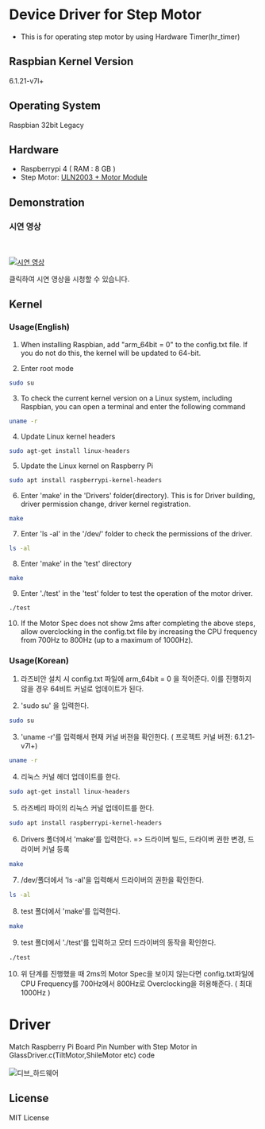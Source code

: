 # Device Driver for Step Motor
- This is for operating step motor by using Hardware Timer(hr_timer) 

## Raspbian Kernel Version
6.1.21-v7l+

## Operating System
Raspbian 32bit Legacy

## Hardware 
- Raspberrypi 4 ( RAM : 8 GB ) 
- Step Motor: [ULN2003 + Motor Module](https://www.devicemart.co.kr/goods/view?no=1327608)


## Demonstration
### 시연 영상
<br></br>
[![시연 영상](https://img.youtube.com/vi/NBITtxIuxkI/0.jpg)](https://www.youtube.com/watch?v=NBITtxIuxkI)

클릭하여 시연 영상을 시청할 수 있습니다.



## Kernel


### Usage(English) 

1. When installing Raspbian, add "arm_64bit = 0" to the config.txt file. If you do not do this, the kernel will be updated to 64-bit.

2. Enter root mode
```bash
sudo su
```

3. To check the current kernel version on a Linux system, including Raspbian, you can open a terminal and enter the following command
```bash
uname -r
```

4. Update Linux kernel headers
```bash
sudo agt-get install linux-headers
```

5. Update the Linux kernel on Raspberry Pi
```bash
sudo apt install raspberrypi-kernel-headers
```

6. Enter 'make' in the 'Drivers' folder(directory). This is for Driver building, driver permission change, driver kernel registration.
```bash
make
```

7. Enter 'ls -al' in the '/dev/' folder to check the permissions of the driver.
```bash
ls -al
```


8. Enter 'make' in the 'test' directory
```bash
make
```

9. Enter './test' in the 'test' folder to test the operation of the motor driver.
```bash
./test
```

10. If the Motor Spec does not show 2ms after completing the above steps, allow overclocking in the config.txt file by increasing the CPU frequency from 700Hz to 800Hz (up to a maximum of 1000Hz).



### Usage(Korean)

1. 라즈비안 설치 시 config.txt 파일에 arm_64bit = 0 을 적어준다.
   이를 진행하지 않을 경우 64비트 커널로 업데이트가 된다. 

2. 'sudo su' 을 입력한다.
```bash
sudo su
```

3. 'uname -r'를 입력해서 현재 커널 버젼을 확인한다. ( 프로젝트 커널 버젼: 6.1.21-v7l+)
```bash
uname -r
```

4. 리눅스 커널 헤더 업데이트를 한다.
```bash
sudo agt-get install linux-headers
```

5. 라즈베리 파이의 리눅스 커널 업데이트를 한다.
```bash
sudo apt install raspberrypi-kernel-headers
```

6.  Drivers 폴더에서 'make'를 입력한다. => 드라이버 빌드, 드라이버 권한 변경, 드라이버 커널 등록
```bash
make
```

7. /dev/폴더에서 'ls -al'을 입력해서 드라이버의 권한을 확인한다.
```bash
ls -al
```

8. test 폴더에서 'make'를 입력한다.

```bash
make
```

9. test 폴더에서 './test'를 입력하고 모터 드라이버의 동작을 확인한다.
```bash
./test
```

10. 위 단계를 진행했을 때 2ms의 Motor Spec을 보이지 않는다면 config.txt파일에 CPU Frequency를 700Hz에서 800Hz로 Overclocking을 허용해준다. ( 최대 1000Hz )



# Driver

Match Raspberry Pi Board Pin Number with Step Motor in GlassDriver.c(TiltMotor,ShileMotor etc) code
<br></br>
![디브_하드웨어](https://github.com/NahyunEE/DeviceDriver_StepMotor/assets/50420981/82a2105c-faa8-4e00-862c-1ec4813f7028)

## License
MIT License
